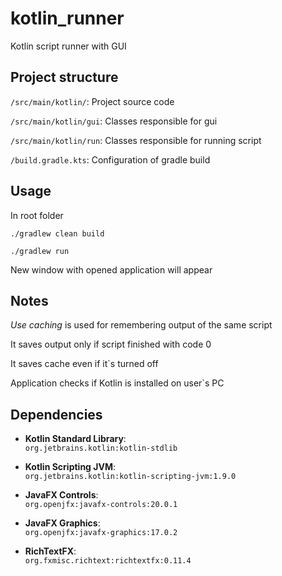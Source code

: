 # kotlin_runner
Kotlin script runner with GUI

## Project structure
`/src/main/kotlin/`: Project source code

`/src/main/kotlin/gui`: Classes responsible for gui

`/src/main/kotlin/run`: Classes responsible for running script

`/build.gradle.kts`: Configuration of gradle build

## Usage
In root folder
```
./gradlew clean build
``` 
```
./gradlew run
```
New window with opened application will appear

## Notes
*Use caching* is used for remembering output of the same script

It saves output only if script finished with code 0

It saves cache even if it`s turned off

Application checks if Kotlin is installed on user`s PC

## Dependencies
- **Kotlin Standard Library**:  
  `org.jetbrains.kotlin:kotlin-stdlib`

- **Kotlin Scripting JVM**:  
  `org.jetbrains.kotlin:kotlin-scripting-jvm:1.9.0`

- **JavaFX Controls**:  
  `org.openjfx:javafx-controls:20.0.1`

- **JavaFX Graphics**:  
  `org.openjfx:javafx-graphics:17.0.2`

- **RichTextFX**:  
  `org.fxmisc.richtext:richtextfx:0.11.4`